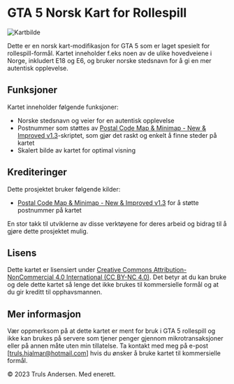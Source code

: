 # GTA 5 Norsk Kart for Rollespill

![Kartbilde](image.png)

Dette er en norsk kart-modifikasjon for GTA 5 som er laget spesielt for rollespill-formål. Kartet inneholder f.eks noen av de ulike hovedveiene i Norge, inkludert E18 og E6, og bruker norske stedsnavn for å gi en mer autentisk opplevelse.

## Funksjoner

Kartet inneholder følgende funksjoner:

- Norske stedsnavn og veier for en autentisk opplevelse
- Postnummer som støttes av [Postal Code Map & Minimap - New & Improved v1.3](https://forum.cfx.re/t/release-postal-code-map-minimap-new-improved-v1-3/147458)-skriptet, som gjør det raskt og enkelt å finne steder på kartet
- Skalert bilde av kartet for optimal visning

## Krediteringer

Dette prosjektet bruker følgende kilder:

- [Postal Code Map & Minimap - New & Improved v1.3](https://forum.cfx.re/t/release-postal-code-map-minimap-new-improved-v1-3/147458) for å støtte postnummer på kartet

En stor takk til utviklerne av disse verktøyene for deres arbeid og bidrag til å gjøre dette prosjektet mulig.

## Lisens

Dette kartet er lisensiert under [Creative Commons Attribution-NonCommercial 4.0 International (CC BY-NC 4.0)](https://creativecommons.org/licenses/by-nc/4.0/deed.no). Det betyr at du kan bruke og dele dette kartet så lenge det ikke brukes til kommersielle formål og at du gir kreditt til opphavsmannen.

## Mer informasjon

Vær oppmerksom på at dette kartet er ment for bruk i GTA 5 rollespill og ikke kan brukes på servere som tjener penger gjennom mikrotransaksjoner eller på annen måte uten min tillatelse. Ta kontakt med meg på e-post [truls.hjalmar@hotmail.com] hvis du ønsker å bruke kartet til kommersielle formål.

© 2023 Truls Andersen. Med enerett.

